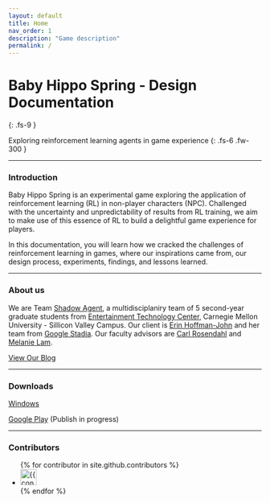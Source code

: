 ```yaml
---
layout: default
title: Home
nav_order: 1
description: "Game description"
permalink: /
---
```



# Baby Hippo Spring - Design Documentation
{: .fs-9 }

Exploring reinforcement learning agents in game experience
{: .fs-6 .fw-300 }

---

### Introduction

Baby Hippo Spring is an experimental game exploring the application of reinforcement learning (RL) in non-player characters (NPC). Challenged with the uncertainty and unpredictability of results from RL training, we aim to make use of this essence of RL to build a delightful game experience for players.

In this documentation, you will learn how we cracked the challenges of reinforcement learning in games, where our inspirations came from, our design process, experiments, findings, and lessons learned.

---

### About us
We are Team [Shadow Agent](https://www.etc.cmu.edu/projects/shadow-agent/#blog), a multidisciplaniry team of 5 second-year graduate students from [Entertainment Technology Center](https://www.etc.cmu.edu/), Carnegie Mellon University - Sillicon Valley Campus. Our client is [Erin Hoffman-John](https://twitter.com/gryphoness?lang=en) and her team from [Google Stadia](https://stadia.dev/). Our faculty advisors are [Carl Rosendahl](https://www.etc.cmu.edu/blog/author/carlrosendahl/) and [Melanie Lam](https://www.etc.cmu.edu/blog/author/mjyee/). 

[View Our Blog](https://www.etc.cmu.edu/projects/shadow-agent/#blog)

---

### Downloads

[Windows](https://drive.google.com/file/d/16WpFyZziRFJlgTW0VKt45_OjrxtwE_yN/view?usp=sharing)

[Google Play](#) (Publish in progress)


---

### Contributors

<ul class="list-style-none">
{% for contributor in site.github.contributors %}
  <li class="d-inline-block mr-1">
     <a href="{{ contributor.html_url }}"><img src="{{ contributor.avatar_url }}" width="32" height="32" alt="{{ contributor.login }}"/></a>
  </li>
{% endfor %}
</ul>
